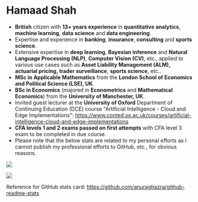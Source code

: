 # Hamaad Shah

- **British** citizen with **13+ years experience** in **quantitative analytics**, **machine learning**, **data science** and **data engineering**.
- Expertise and experience in **banking**, **insurance**, **consulting** and **sports science**.
- Extensive expertise in **deep learning**, **Bayesian inference** and **Natural Language Processing (NLP)**, **Computer Vision (CV)**, etc., applied to various use cases such as **Asset Liability Management (ALM), actuarial pricing, trader surveillance**, **sports science**, etc..
- **MSc in Applicable Mathematics** from the **London School of Economics and Political Science (LSE), UK**.
- **BSc in Economics** (majored in **Econometrics** and **Mathematical Economics**) from the **University of Manchester, UK**. 
- Invited guest lecturer at the **University of Oxford** Department of Continuing Education (DCE) course "Artificial Intelligence - Cloud and Edge Implementations": https://www.conted.ox.ac.uk/courses/artificial-intelligence-cloud-and-edge-implementations
- **CFA levels 1 and 2 exams passed on first attempts** with CFA level 3 exam to be completed in due course.
- Please note that the below stats are related to my personal efforts as I cannot publish my professional efforts to GitHub, etc., for obvious reasons.

![](https://github-readme-stats.vercel.app/api?username=hamaadshah&show_icons=true&include_all_commits=true&hide=prs,issues,contribs&count_private=true&theme=synthwave)

![](https://github-readme-stats.vercel.app/api/top-langs/?username=hamaadshah&theme=synthwave&hide=jupyter%20notebook)

Reference for GitHub stats card: https://github.com/anuraghazra/github-readme-stats
